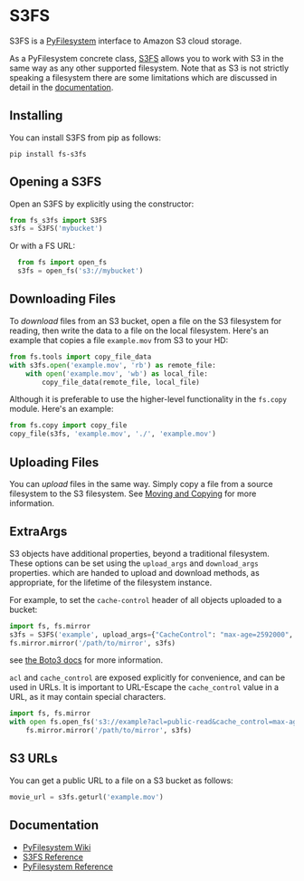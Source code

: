 # S3FS

S3FS is a [PyFilesystem](https://www.pyfilesystem.org/) interface to
Amazon S3 cloud storage.

As a PyFilesystem concrete class, [S3FS](http://fs-s3fs.readthedocs.io/en/latest/) allows you to work with S3 in the
same way as any other supported filesystem. Note that as S3 is not strictly
speaking a filesystem there are some limitations which are discussed in detail
in the [documentation](https://fs-s3fs.readthedocs.io/en/latest/#limitations).

## Installing

You can install S3FS from pip as follows:

```
pip install fs-s3fs
```

## Opening a S3FS

Open an S3FS by explicitly using the constructor:

```python
from fs_s3fs import S3FS
s3fs = S3FS('mybucket')
```

Or with a FS URL:

```python
  from fs import open_fs
  s3fs = open_fs('s3://mybucket')
```

## Downloading Files

To *download* files from an S3 bucket, open a file on the S3
filesystem for reading, then write the data to a file on the local
filesystem. Here's an example that copies a file `example.mov` from
S3 to your HD:

```python
from fs.tools import copy_file_data
with s3fs.open('example.mov', 'rb') as remote_file:
    with open('example.mov', 'wb') as local_file:
        copy_file_data(remote_file, local_file)
```

Although it is preferable to use the higher-level functionality in the
`fs.copy` module. Here's an example:

```python
from fs.copy import copy_file
copy_file(s3fs, 'example.mov', './', 'example.mov')
```

## Uploading Files

You can *upload* files in the same way. Simply copy a file from a
source filesystem to the S3 filesystem.
See [Moving and Copying](https://docs.pyfilesystem.org/en/latest/guide.html#moving-and-copying)
for more information.

## ExtraArgs

S3 objects have additional properties, beyond a traditional
filesystem. These options can be set using the ``upload_args``
and ``download_args`` properties. which are handed to upload
and download methods, as appropriate, for the lifetime of the
filesystem instance.

For example, to set the ``cache-control`` header of all objects
uploaded to a bucket:

```python
import fs, fs.mirror
s3fs = S3FS('example', upload_args={"CacheControl": "max-age=2592000", "ACL": "public-read"})
fs.mirror.mirror('/path/to/mirror', s3fs)
```

see [the Boto3 docs](https://boto3.readthedocs.io/en/latest/reference/customizations/s3.html#boto3.s3.transfer.S3Transfer.ALLOWED_UPLOAD_ARGS)
for more information.

`acl` and `cache_control` are exposed explicitly for convenience, and can be used in URLs.
It is important to URL-Escape the `cache_control` value in a URL, as it may contain special characters.

```python
import fs, fs.mirror
with open fs.open_fs('s3://example?acl=public-read&cache_control=max-age%3D2592000%2Cpublic') as s3fs
    fs.mirror.mirror('/path/to/mirror', s3fs)
```


## S3 URLs

You can get a public URL to a file on a S3 bucket as follows:

```python
movie_url = s3fs.geturl('example.mov')
```

## Documentation

- [PyFilesystem Wiki](https://www.pyfilesystem.org)
- [S3FS Reference](http://fs-s3fs.readthedocs.io/en/latest/)
- [PyFilesystem Reference](https://docs.pyfilesystem.org/en/latest/reference/base.html)
